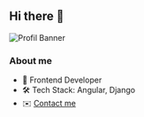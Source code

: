 ## Hi there 👋

![Profil Banner](https://via.placeholder.com/800x200.png?text=Welcome+to+my+profile)

### About me
- 🎨 Frontend Developer
- 🛠️ Tech Stack: Angular,  Django
- ✉️ [Contact me](mailto:mail@christian-grund.dev)





